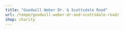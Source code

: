 ```yaml
---
title: "Goodwill Weber Dr. & Scottsdale Road"
url: /tempe/goodwill-weber-dr-and-scottsdale-road/
shop: charity
---
```

